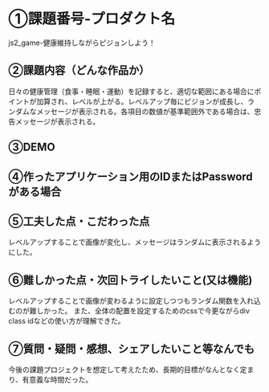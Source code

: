 # ①課題番号-プロダクト名
js2_game-健康維持しながらピジョンしよう！

## ②課題内容（どんな作品か）
日々の健康管理（食事・睡眠・運動）を記録すると、適切な範囲にある場合にポイントが加算され、レベルが上がる。レベルアップ毎にピジョンが成長し、ランダムなメッセージが表示される。各項目の数値が基準範囲外である場合は、忠告メッセージが表示される。

## ③DEMO

## ④作ったアプリケーション用のIDまたはPasswordがある場合

## ⑤工夫した点・こだわった点
レベルアップすることで画像が変化し、メッセージはランダムに表示されるようにした。

## ⑥難しかった点・次回トライしたいこと(又は機能)
レベルアップすることで画像が変わるように設定しつつもランダム関数を入れ込むのが難しかった。
また、全体の配置を設定するためのcssで今更ながらdiv class idなどの使い方が理解できた。

## ⑦質問・疑問・感想、シェアしたいこと等なんでも
今後の課題プロジェクトを想定して考えたため、長期的目標がなんとなく定まり、有意義な時間だった。
